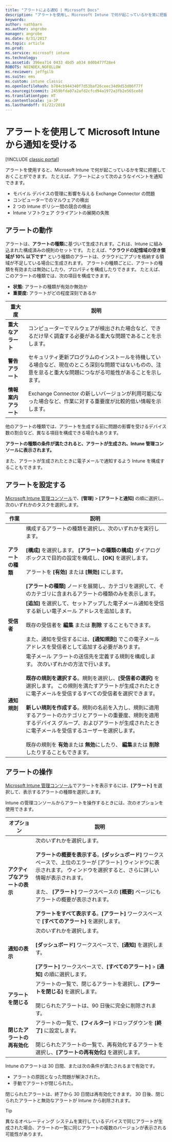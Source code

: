 ```yaml
---
title: "アラートによる通知 | Microsoft Docs"
description: "アラートを使用し、Microsoft Intune で何が起こっているかを常に把握する方法の詳細。"
keywords: 
author: nathbarn
ms.author: angrobe
manager: angrobe
ms.date: 8/31/2017
ms.topic: article
ms.prod: 
ms.service: microsoft intune
ms.technology: 
ms.assetid: 396ea714 0433 4bd5 a934 8d0b477f28e4
ROBOTS: NOINDEX,NOFOLLOW
ms.reviewer: jeffgilb
ms.suite: ems
ms.custom: intune classic
ms.openlocfilehash: b704cb944340f7d53baf26ceec34d9d53d06f77f
ms.sourcegitcommit: 2459bfda07a2afd2cfcd94a1972a3fb2e565ce8d
ms.translationtype: HT
ms.contentlocale: ja-JP
ms.lasthandoff: 01/22/2018
---
```

#  <a name="use-alerts-to-get-notified-by-microsoft-intune"></a>アラートを使用して Microsoft Intune から通知を受ける

[!INCLUDE [classic portal](../includes/classic-portal.md)]

アラートを使用すると、Microsoft Intune で何が起こっているかを常に把握しておくことができます。 たとえば、アラートによって次のようなイベントを通知できます。
- モバイル デバイスの管理に影響を与える Exchange Connector の問題
- コンピューターでのマルウェアの検出
- 2 つの Intune ポリシー間の競合の検出
- Intune ソフトウェア クライアントの展開の失敗

## <a name="how-alerts-work"></a>アラートの動作

アラートは、**アラートの種類**に基づいて生成されます。これは、Intune に組み込まれた構成済みの規則のセットです。 たとえば、**"クラウドの記憶域の空き領域が 10% 以下です"** という種類のアラートは、クラウドにアプリを格納する領域が不足している場合に生成されます。 アラートの種類ごとに、アラートの種類を有効または無効にしたり、プロパティを構成したりできます。 たとえば、このアラートの種類では、次の項目を構成できます。

- **状態:** アラートの種類が有効か無効か
- **重要度:** アラートがどの程度深刻であるか

|重大度|説明|
|--|---|
|**重大なアラート**|コンピューターでマルウェアが検出された場合など、できるだけ早く調査する必要がある重大な問題であることを示します。|
|**警告アラート**|セキュリティ更新プログラムのインストールを待機している場合など、現在のところ深刻な問題ではないものの、注意を怠ると重大な問題につながる可能性があることを示します。|
|**情報案内アラート**|Exchange Connector の新しいバージョンが利用可能になった場合など、作業に対する重要度が比較的低い情報を示します。|

他のアラートの種類では、アラートを生成する前に問題の影響を受けるデバイス数の割合など、異なる項目を構成できる場合もあります。

**アラートの種類の条件が満たされると、アラートが生成され、Intune 管理コンソールに表示されます。**

また、アラートが生成されたときに電子メールで通知するよう Intune を構成することもできます。

## <a name="set-up-alerts"></a>アラートを設定する

[Microsoft Intune 管理コンソール](https://manage.microsoft.com)で、**[管理]** &gt; **[アラートと通知]** の順に選択し、次のいずれかのタスクを選択します。

|作業|説明|
|---|------|
|**アラートの種類**|構成するアラートの種類を選択し、次のいずれかを実行します。<br /><br />**[構成]** を選択します。 **[アラートの種類の構成]** ダイアログ ボックスで目的の設定を構成し、**[OK]** を選択します。<br /><br />アラートを **[有効]** または **[無効]** にします。<br /><br />**[アラートの種類]** ノードを展開し、カテゴリを選択して、そのカテゴリに含まれるアラートの種類のみを表示します。|
|**受信者**|**[追加]** を選択して、セットアップした電子メール通知を受信する新しい電子メール アドレスを追加します。<br /><br />既存の受信者を **編集** または **削除** することもできます。<br /><br />また、通知を受信するには、**[通知規則]** でこの電子メール アドレスを受信者として追加する必要があります。|
|**通知規則**|電子メール アラートの送信先を定義する規則を構成します。 次のいずれかの方法で行います。<br /><br />**既存の規則を選択する**。規則を選択し、**[受信者の選択]** を選択します。 この規則を満たすアラートが生成されたときに電子メールを受信するすべての受信者を選択できます。<br /><br />**新しい規則を作成する**。規則の名前を入力し、規則に適用するアラートのカテゴリとアラートの重要度、規則を適用するデバイス グループ、およびアラートが生成されたときに電子メールを受信するユーザーを選択します。<br /><br />既存の規則を **有効**または **無効**にしたり、 **編集**または **削除** したりすることもできます。|

## <a name="working-with-alerts"></a>アラートの操作

[Microsoft Intune 管理コンソール](https://manage.microsoft.com)でアラートを表示するには、**[アラート]** を選択して、表示するアラートの種類を選択します。

Intune の管理コンソールからアラートを操作するときには、次のオプションを使用できます。

|オプション|説明|
|-----|----|
|**アクティブなアラートの表示**|次のいずれかを選択します。<br /><br />**アラートの概要を表示する**。**[ダッシュボード]** ワークスペースで、上位のエラーが [アラート] ウィンドウに表示されます。 ウィンドウを選択すると、さらに詳しい情報が表示されます。<br /><br />また、 **[アラート]** ワークスペースの **[概要]** ページにもアラートの概要が表示されます。<br /><br />**アラートをすべて表示する**。**[アラート]** ワークスペースで **[すべてのアラート]** を選択します。|
|**通知の表示**|次のいずれかを選択します。<br /><br />**[ダッシュボード]** ワークスペースで、**[通知]** を選択します。<br /><br />**[アラート]** ワークスペースで、**[すべてのアラート]** &gt; **[通知]** の順に選択します。|
|**アラートを閉じる**|アラートの一覧で、閉じるアラートを選択し、**[アラートを閉じる]** を選択します。<br /><br />閉じられたアラートは、90 日後に完全に削除されます。|
|**閉じたアラートの再有効化**|アラートの一覧で、**[フィルター]** ドロップダウンを **[終了]** に設定します。<br /><br />閉じられたアラートの一覧で、再有効化するアラートを選択し、**[アラートの再有効化]** を選択します。|

Intune のアラートは 30 日間、または次の条件が満たされるまで有効です。

- アラートの原因となった問題が解決された。
- 手動でアラートが閉じられた。

閉じられたアラートは、終了から 30 日間は再有効化できます。 30 日後、閉じられたアラートと無効なアラートが Intune から削除されます。

> [!TIP]
> 異なるオペレーティング システムを実行しているデバイスで同じアラートが生成された場合、アラートの一覧に同じアラートの複数のバージョンが表示される可能性があります。
